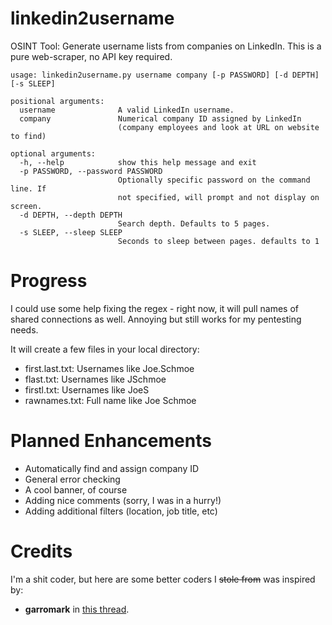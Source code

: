 # linkedin2username
OSINT Tool: Generate username lists from companies on LinkedIn.
This is a pure web-scraper, no API key required.
```
usage: linkedin2username.py username company [-p PASSWORD] [-d DEPTH] [-s SLEEP]

positional arguments:
  username              A valid LinkedIn username.
  company               Numerical company ID assigned by LinkedIn 
                        (company employees and look at URL on website to find)

optional arguments:
  -h, --help            show this help message and exit
  -p PASSWORD, --password PASSWORD
                        Optionally specific password on the command line. If
                        not specified, will prompt and not display on screen.
  -d DEPTH, --depth DEPTH
                        Search depth. Defaults to 5 pages.
  -s SLEEP, --sleep SLEEP
                        Seconds to sleep between pages. defaults to 1
```

# Progress
I could use some help fixing the regex - right now, it will pull names of shared connections as well. Annoying but still works for my pentesting needs.

It will create a few files in your local directory:
- first.last.txt: Usernames like Joe.Schmoe
- flast.txt:      Usernames like JSchmoe
- firstl.txt:     Usernames like JoeS
- rawnames.txt:   Full name like Joe Schmoe


# Planned Enhancements
- Automatically find and assign company ID
- General error checking
- A cool banner, of course
- Adding nice comments (sorry, I was in a hurry!)
- Adding additional filters (location, job title, etc)

# Credits
I'm a shit coder, but here are some better coders I ~~stole from~~ was inspired by:
- **garromark** in [this thread](https://stackoverflow.com/questions/18907503/logging-in-to-linkedin-with-python-requests-sessions).

